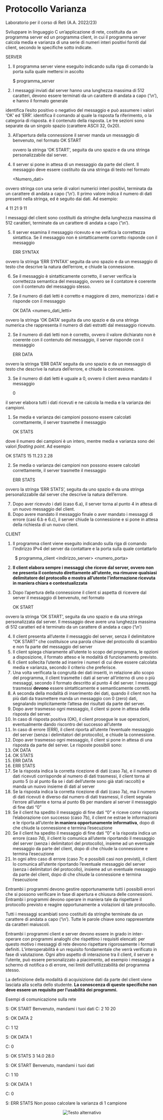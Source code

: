# Protocollo Varianza

Laboratorio per il corso di Reti (A.A. 2022/23) 

Sviluppare in linguaggio C un’applicazione di rete, costituita da un programma server ed un programma client, in cui il programma server calcola media e varianza di una serie di numeri interi positivi forniti dal client, secondo le specifiche sotto indicate. 

SERVER 

1. Il programma server viene eseguito indicando sulla riga di comando la porta sulla quale mettersi in ascolto 

   $ programma\_server <numero porta> 

2. I messaggi inviati dal server hanno una lunghezza massima di 512 caratteri, devono essere terminati da un carattere di andata a capo (‘\n’), e hanno il formato generale 

   <Esito> <Tipo> <Contenuto> 

*<Esito>* identifica l’esito positivo o negativo del messaggio e può assumere i valori ‘OK’ ed ‘ERR’. *<Tipo>* identifica il comando al quale la risposta fa riferimento, o la categoria di risposta. *<Contenuto>* è il contenuto della risposta. Le tre sezioni sono separate da un singolo spazio (carattere ASCII 32, 0x20).  

3. All’apertura della connessione il server manda un messaggio di benvenuto, nel formato OK START <Messaggio> 

   ovvero la stringa ‘OK START’, seguita da uno spazio e da una stringa personalizzabile dal server. 

4. Il server si pone in attesa di un messaggio da parte del client. Il messaggio deve essere costituito da una stringa di testo nel formato 

   <Numero\_dati> <dato1> <dato2> <datoN>  

ovvero stringa con una serie di valori numerici interi positivi, terminata da un carattere di andata a capo (‘\n’). Il primo valore indica il numero di dati presenti nella stringa, ed è seguito dai dati. Ad esempio: 

4 11 21 9 11 

I messaggi del client sono costituiti da stringhe della lunghezza massima di 512 caratteri, terminate da un carattere di andata a capo (‘\n’).  

5. Il server esamina il messaggio ricevuto e ne verifica la correttezza sintattica. Se il messaggio non è sintatticamente corretto risponde con il messaggio 

   ERR SYNTAX <messaggio> 

ovvero la stringa ‘ERR SYNTAX’ seguita da uno spazio e da un messaggio di testo che descrive la natura dell’errore, e chiude la connessione.  

6. Se il messaggio è sintatticamente corretto, il server verifica la correttezza semantica del messaggio, ovvero se il contatore è coerente con il contenuto del messaggio stesso. 
1. Se il numero di dati letti è corretto e maggiore di zero, memorizza i dati e risponde con il messaggio  

   OK DATA <numero\_dati\_letti> 

ovvero la stringa ‘OK DATA’ seguita da uno spazio e da una stringa numerica che rappresenta il numero di dati estratti dal messaggio ricevuto. 

2. Se il numero di dati letti non è corretto, ovvero il valore dichiarato non è coerente con il contenuto del messaggio, il server risponde con il messaggio 

   ERR DATA <messaggio> 

ovvero la stringa ‘ERR DATA’ seguita da uno spazio e da un messaggio di testo che descrive la natura dell’errore, e chiude la connessione. 

3. Se il numero di dati letti è uguale a 0, ovvero il client aveva mandato il messaggio 

   0 

il server elabora tutti i dati ricevuti e ne calcola la media e la varianza dei campioni. 

1. Se media e varianza dei campioni possono essere calcolati correttamente, il server trasmette il messaggio 

   OK STATS <numero totale campioni> <media> <varianza> 

dove il numero dei campioni è un intero, mentre media e varianza sono dei valori *floating point*. Ad esempio 

OK STATS 15 11.23 2.28 

2. Se media o varianza dei campioni non possono essere calcolati correttamente, il server trasmette il messaggio 

   ERR STATS <Messaggio>  

ovvero la stringa ‘ERR STATS’, seguita da uno spazio e da una stringa personalizzabile dal server che descrive la natura dell’errore. 

7. Dopo aver ricevuto i dati (caso 6.a), il server torna al punto 4 in attesa di un nuovo messaggio del client.  
7. Dopo avere mandato il messaggio finale o aver mandato i messaggi di errore (casi 6.b e 6.c), il server chiude la connessione e si pone in attesa della richiesta di un nuovo client. 

CLIENT 

1. Il programma client viene eseguito indicando sulla riga di comando l’indirizzo IPv4 del server da contattare e la porta sulla quale contattarlo 

   ` `$ programma\_client <indirizzo\_server> <numero\_porta> 

2. **Il client elabora sempre i messaggi che riceve dal server, ovvero non ne presenta il contenuto direttamente all’utente, ma rimuove qualsiasi delimitatore del protocollo e mostra all’utente l’informazione ricevuta in maniera chiara e contestualizzata** 
2. Dopo l’apertura della connessione il client si aspetta di ricevere dal server il messaggio di benvenuto, nel formato 

   OK START <Messaggio> 

ovvero la stringa ‘OK START’, seguita da uno spazio e da una stringa personalizzata dal server. Il messaggio deve avere una lunghezza massima di 512 caratteri ed è terminato da un carattere di andata a capo (‘\n’) 

4. Il client presenta all’utente il messaggio del server, senza il delimitatore “OK START“ che costituisce una parola chiave del protocollo di scambio e non fa parte del messaggio del server 
4. Il client spiega chiaramente all’utente lo scopo del programma, le opzioni a disposizione, il formato atteso e le modalità di funzionamento previsto.  
4. Il client sollecita l’utente ad inserire i numeri di cui deve essere calcolata media e varianza, secondo il criterio che preferisce. 
1. Una volta verificata la congruità dei dati inseriti, in relazione allo scopo del programma, il client trasmette i dati al server all’interno di uno o più messaggi, secondo il formato descritto al punto 4 del server. I messaggi trasmessi **devono** essere sintatticamente e semanticamente corretti. 
2. A seconda della modalità di inserimento dei dati, quando il client non ha più dati da trasmettere manda un messaggio con 0 (zero) dati, segnalando implicitamente l’attesa dei risultati da parte del server. 
2. Dopo aver trasmesso ogni messaggio, il client si pone in attesa della risposta del server. 
1. In caso di risposta positiva (OK), il client prosegue le sue operazioni, eventualmente dando riscontro del successo all’utente 
1. In caso di errore (ERR), il client riporta all’utente l’eventuale messaggio del server (senza i delimitatori del protocollo), e chiude la connessione. 
7. Dopo aver trasmesso ogni messaggio, il client si pone in attesa di una risposta da parte del server. Le risposte possibili sono: 
1. OK DATA <numero> 
1. OK STATS <numero> <media> <varianza> 
1. ERR DATA <messaggio> 
1. ERR STATS <messaggio> 
8. Se la risposta indica la corretta ricezione di dati (caso 7a), e il numero di dati ricevuti corrisponde al numero di dati trasmessi, il client torna al punto 5 (o al punto 6a se i dati dell’utente sono già stati raccolti) e manda un nuovo insieme di dati al server 
8. Se la risposta indica la corretta ricezione di dati (caso 7a), ma il numero di dati ricevuti è diverso dal numero di dati trasmessi, il client segnala l’errore all’utente e torna al punto 6b per mandare al server il messaggio di fine dati “0” 
8. Se il client ha spedito il messaggio di fine dati “0” e riceve come risposta l’elaborazione con successo (caso 7b), il client ne estrae le informazioni e le riporta all’utente **in maniera opportunamente informativa**, dopo di che chiude la connessione e termina l’esecuzione 
8. Se il client ha spedito il messaggio di fine dati “0” e la risposta indica un errore (caso 7d), il client lo comunica all’utente riportando il messaggio del server (senza i delimitatori del protocollo), insieme ad un eventuale messaggio da parte del client, dopo di che chiude la connessione e termina l’esecuzione 
8. In ogni altro caso di errore (caso 7c e possibili casi non previsti), il client lo comunica all’utente riportando l’eventuale messaggio del server (senza i delimitatori del protocollo), insieme ad un eventuale messaggio da parte del client, dopo di che chiude la connessione e termina l’esecuzione 

Entrambi i programmi devono gestire opportunamente tutti i possibili errori che si possono verificare in fase di apertura e chiusura delle connessioni. Entrambi i programmi devono operare in maniera tale da rispettare il protocollo previsto e reagire opportunamente a violazioni di tale protocollo. 

Tutti i messaggi scambiati sono costituiti da stringhe terminate da un carattere di andata a capo (‘\n’). Tutte le parole chiave sono rappresentate da caratteri maiuscoli. 

Entrambi i programmi client e server devono essere in grado in inter-operare con programmi analoghi che rispettino i requisiti elencati: per questo motivo i messaggi di rete devono rispettare rigorosamente i formati definiti. L’interoperabilità è un requisito fondamentale che verrà verificato in fase di valutazione. Ogni altro aspetto di interazione tra il client, il server e l’utente, può essere personalizzato a piacimento, ad esempio i messaggi a schermo di notifica o di errore, nei limiti dell’utilizzabilità del programma stesso. 

La definizione della modalità di acquisizione dati da parte del client viene lasciata alla scelta dello studente. **La conoscenza di queste specifiche non deve essere un requisito per l’usabilità dei programmi.** 

Esempi di comunicazione sulla rete 

S: OK START Benvenuto, mandami i tuoi dati C: 2 10 20 

S: OK DATA 2 

C: 1 12 

S: OK DATA 1 

C: 0 

S: OK STATS 3 14.0 28.0 

S: OK START Benvenuto, mandami i tuoi dati  

C: 1 10 

S: OK DATA 1 

C: 0 

S: ERR STATS Non posso calcolare la varianza di 1 campione 


<p align="center">
  <img src="https://github.com/NicoVMari/Protocollo_Varianza/assets/96552280/d0dd121e-e0b8-4f8e-a1cb-4d87202edda0" alt="Testo alternativo"/>
</p>
